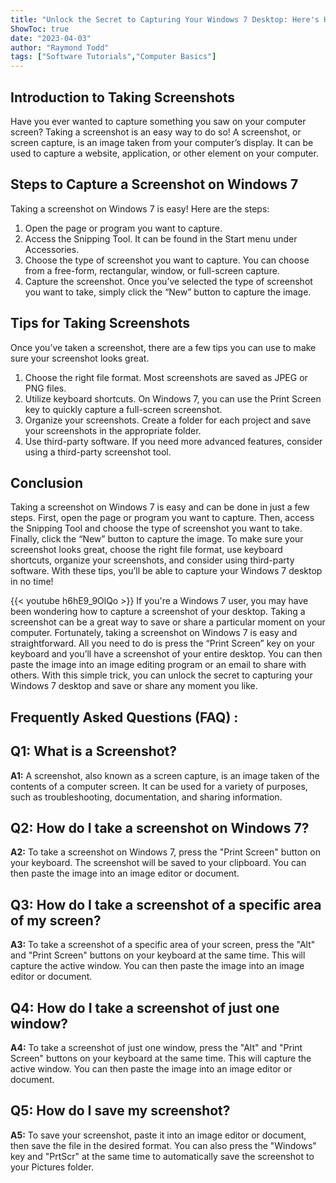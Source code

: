 ```yaml
---
title: "Unlock the Secret to Capturing Your Windows 7 Desktop: Here's How to Take a Screenshot!"
ShowToc: true 
date: "2023-04-03"
author: "Raymond Todd" 
tags: ["Software Tutorials","Computer Basics"]
---
```

## Introduction to Taking Screenshots

Have you ever wanted to capture something you saw on your computer screen? Taking a screenshot is an easy way to do so! A screenshot, or screen capture, is an image taken from your computer’s display. It can be used to capture a website, application, or other element on your computer.

## Steps to Capture a Screenshot on Windows 7

Taking a screenshot on Windows 7 is easy! Here are the steps:

1. Open the page or program you want to capture.
2. Access the Snipping Tool. It can be found in the Start menu under Accessories.
3. Choose the type of screenshot you want to capture. You can choose from a free-form, rectangular, window, or full-screen capture.
4. Capture the screenshot. Once you’ve selected the type of screenshot you want to take, simply click the “New” button to capture the image.

## Tips for Taking Screenshots

Once you’ve taken a screenshot, there are a few tips you can use to make sure your screenshot looks great.

1. Choose the right file format. Most screenshots are saved as JPEG or PNG files.
2. Utilize keyboard shortcuts. On Windows 7, you can use the Print Screen key to quickly capture a full-screen screenshot.
3. Organize your screenshots. Create a folder for each project and save your screenshots in the appropriate folder.
4. Use third-party software. If you need more advanced features, consider using a third-party screenshot tool.

## Conclusion

Taking a screenshot on Windows 7 is easy and can be done in just a few steps. First, open the page or program you want to capture. Then, access the Snipping Tool and choose the type of screenshot you want to take. Finally, click the “New” button to capture the image. To make sure your screenshot looks great, choose the right file format, use keyboard shortcuts, organize your screenshots, and consider using third-party software. With these tips, you’ll be able to capture your Windows 7 desktop in no time!

{{< youtube h6hE9_9OlQo >}} 
If you're a Windows 7 user, you may have been wondering how to capture a screenshot of your desktop. Taking a screenshot can be a great way to save or share a particular moment on your computer. Fortunately, taking a screenshot on Windows 7 is easy and straightforward. All you need to do is press the “Print Screen” key on your keyboard and you’ll have a screenshot of your entire desktop. You can then paste the image into an image editing program or an email to share with others. With this simple trick, you can unlock the secret to capturing your Windows 7 desktop and save or share any moment you like.

## Frequently Asked Questions (FAQ) :
## Q1: What is a Screenshot? 

**A1:** A screenshot, also known as a screen capture, is an image taken of the contents of a computer screen. It can be used for a variety of purposes, such as troubleshooting, documentation, and sharing information. 

## Q2: How do I take a screenshot on Windows 7? 

**A2:** To take a screenshot on Windows 7, press the "Print Screen" button on your keyboard. The screenshot will be saved to your clipboard. You can then paste the image into an image editor or document. 

## Q3: How do I take a screenshot of a specific area of my screen? 

**A3:** To take a screenshot of a specific area of your screen, press the "Alt" and "Print Screen" buttons on your keyboard at the same time. This will capture the active window. You can then paste the image into an image editor or document. 

## Q4: How do I take a screenshot of just one window? 

**A4:** To take a screenshot of just one window, press the "Alt" and "Print Screen" buttons on your keyboard at the same time. This will capture the active window. You can then paste the image into an image editor or document. 

## Q5: How do I save my screenshot? 

**A5:** To save your screenshot, paste it into an image editor or document, then save the file in the desired format. You can also press the "Windows" key and "PrtScr" at the same time to automatically save the screenshot to your Pictures folder.


